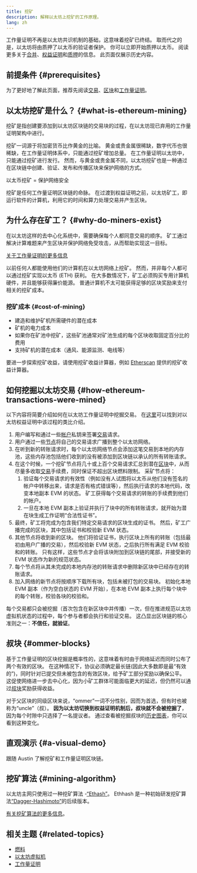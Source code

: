 ```yaml
---
title: 挖矿
description: 解释以太坊上挖矿的工作原理。
lang: zh
---
```


<InfoBanner emoji=":wave:">
工作量证明不再是以太坊共识机制的基础，这意味着挖矿已终结。 取而代之的是，以太坊将由质押了以太币的验证者保护。 你可以立即开始质押以太币。 阅读更多关于<a href='/roadmap/merge/'>合并</a>、<a href='/developers/docs/consensus-mechanisms/pos/'>权益证明</a>和<a href='/staking/'>质押</a>的信息。 此页面仅展示历史内容。
</InfoBanner>

## 前提条件 \{#prerequisites}

为了更好地了解此页面，推荐先阅读[交易](/developers/docs/transactions/)、[区块](/developers/docs/blocks/)和[工作量证明](/developers/docs/consensus-mechanisms/pow/)。

## 以太坊挖矿是什么？ \{#what-is-ethereum-mining}

挖矿是指创建要添加到以太坊区块链的交易块的过程，在以太坊现已弃用的工作量证明架构中进行。

挖矿一词源于将加密货币比作黄金的比喻。 黄金或贵金属很稀缺，数字代币也很稀缺，在工作量证明体系中，只能通过挖矿增加总量。 在工作量证明以太坊中，只能通过挖矿进行发行。 然而，与黄金或贵金属不同，以太坊挖矿也是一种通过在区块链中创建、验证、发布和传播区块来保护网络的方式。

以太币挖矿 = 保护网络安全

挖矿是任何工作量证明区块链的命脉。 在过渡到权益证明之前，以太坊矿工，即运行软件的计算机，利用它的时间和算力处理交易并产生区块。

## 为什么存在矿工？ \{#why-do-miners-exist}

在以太坊这样的去中心化系统中，需要确保每个人都同意交易的顺序。 矿工通过解决计算难题来产生区块并保护网络免受攻击，从而帮助实现这一目标。

[关于工作量证明的更多信息](/developers/docs/consensus-mechanisms/pow/)

以前任何人都能使用他们的计算机在以太坊网络上挖矿。 然而，并非每个人都可以通过挖矿实现以太币 (ETH) 获利。 在大多数情况下，矿工必须购买专用计算机硬件，并且能够获得廉价能源。 普通计算机不太可能获得足够的区块奖励来支付相关的挖矿成本。

### 挖矿成本 \{#cost-of-mining}

- 建造和维护矿机所需硬件的潜在成本
- 矿机的电力成本
- 如果你在矿池中挖矿，这些矿池通常对矿池生成的每个区块收取固定百分比的费用
- 支持矿机的潜在成本（通风、能源监测、电线等）

要进一步探索挖矿收益，请使用挖矿收益计算器，例如 [Etherscan](https://etherscan.io/ether-mining-calculator) 提供的挖矿收益计算器。

## 如何挖掘以太坊交易 \{#how-ethereum-transactions-were-mined}

以下内容将简要介绍如何在以太坊工作量证明中挖掘交易。 在[这里](/developers/docs/consensus-mechanisms/pos/#transaction-execution-ethereum-pos)可以找到对以太坊权益证明中该过程的类比介绍。

1. 用户编写和通过一些[帐户](/developers/docs/accounts/)私钥来签署[交易](/developers/docs/transactions/)请求。
2. 用户通过一些[节点](/developers/docs/nodes-and-clients/)将自己的交易请求广播到整个以太坊网络。
3. 在听到新的转账请求时，每个以太坊网络节点会添加这笔交易到本地的内存池，这些内存池包括他们收到的没有被添加到区块链以承认的所有转账请求。
4. 在这个时候，一个挖矿节点将几十或上百个交易请求汇总到潜在[区块](/developers/docs/blocks/)中，从而尽量多收取[交易](/developers/docs/gas/)手续费，同时保证不超出区块燃料限制。 采矿节点将：
   1. 验证每个交易请求的有效性（例如没有人试图将以太币从他们没有签名的帐户中转移出来，请求是否有格式错误等），然后执行请求的本地代码，改变本地副本 EVM 的状态。 矿工获得每个交易请求的转账的手续费到他们的帐户。
   2. 一旦在本地 EVM 副本上验证并执行了块中的所有转账请求，就开始为潜在块生成工作证明“合法性证书”。
5. 最终，矿工将完成为包含我们特定交易请求的区块生成的证书。 然后，矿工广播完成的区块，其中包括证书和校验新 EVM 状态。
6. 其他节点将收到新的区块。 他们将验证证书，执行区块上所有的转账（包括最初由用户广播的交易），然后校验新 EVM 状态，之后执行所有满足 EVM 校验和的转账。 只有这样，这些节点才会将该块附加到区块链的尾部，并接受新的 EVM 状态作为新的规范状态。
7. 每个节点将从其未完成的本地内存池的转账请求中删除新区块中已经存在的转账请求。
8. 加入网络的新节点将按顺序下载所有块，包括未被打包的交易块。 初始化本地 EVM 副本（作为空白状态的 EVM 开始），在本地 EVM 副本上执行每个块中的每个转账，校验各块的校验和。

每个交易都只会被挖掘（首次包含在新区块中并传播）一次，但在推进规范以太坊虚拟机状态的过程中，每个参与者都会执行和验证交易。 这凸显出区块链的核心准则之一：**不信任，就验证**。

## 叔块 \{#ommer-blocks}

基于工作量证明的区块挖掘是概率性的，这意味着有时由于网络延迟而同时公布了两个有效的区块。 在这种情况下，协议必须确定最长链(因此大多数即是最“有效的”)，同时针对已提交但未被包含的有效区块，给予矿工部分奖励以确保公平。 这促使网络进一步去中心化，因为小矿工群体可能面临更大的延迟，但仍然可以通过[叔块](/glossary/#ommer)奖励获得收益。

对于父区块的同级区块来说，“ommer”一词不分性别，因而为首选，但有时也被称为“uncle”（叔）。 **因为以太坊切换到权益证明机制后，叔块就不会被挖掘了**，因为每个时隙中只选择了一名提议者。 通过查看被挖掘叔块的[历史图表](https://ycharts.com/indicators/ethereum_uncle_rate)，你可以看到这种变化。

## 直观演示 \{#a-visual-demo}

跟随 Austin 了解挖矿和工作量证明区块链。

<YouTube id="zcX7OJ-L8XQ" />

## 挖矿算法 \{#mining-algorithm}

以太坊主网只使用过一种挖矿算法 -[“Ethash”](/developers/docs/consensus-mechanisms/pow/mining-algorithms/ethash/)。 Ethhash 是一种初始研发挖矿算法[“Dagger-Hashimoto”](/developers/docs/consensus-mechanisms/pow/mining-algorithms/dagger-hashimoto/)的后续版本。

[有关挖矿算法的更多信息](/developers/docs/consensus-mechanisms/pow/mining-algorithms/)。

## 相关主题 \{#related-topics}

- [燃料](/developers/docs/gas/)
- [以太坊虚拟机](/developers/docs/evm/)
- [工作量证明](/developers/docs/consensus-mechanisms/pow/)
